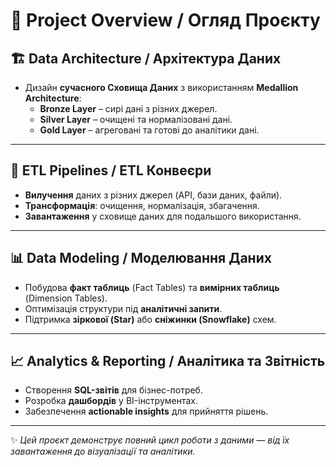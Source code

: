 # 📖 Project Overview / Огляд Проєкту

## 🏗️ Data Architecture / Архітектура Даних
- Дизайн **сучасного Сховища Даних** з використанням **Medallion Architecture**:
  - **Bronze Layer** – сирі дані з різних джерел.
  - **Silver Layer** – очищені та нормалізовані дані.
  - **Gold Layer** – агреговані та готові до аналітики дані.

---

## 🔄 ETL Pipelines / ETL Конвеєри
- **Вилучення** даних з різних джерел (API, бази даних, файли).
- **Трансформація**: очищення, нормалізація, збагачення.
- **Завантаження** у сховище даних для подальшого використання.

---

## 📊 Data Modeling / Моделювання Даних
- Побудова **факт таблиць** (Fact Tables) та **вимірних таблиць** (Dimension Tables).
- Оптимізація структури під **аналітичні запити**.
- Підтримка **зіркової (Star)** або **сніжинки (Snowflake)** схем.

---

## 📈 Analytics & Reporting / Аналітика та Звітність
- Створення **SQL-звітів** для бізнес-потреб.
- Розробка **дашбордів** у BI-інструментах.
- Забезпечення **actionable insights** для прийняття рішень.

---

✨ *Цей проєкт демонструє повний цикл роботи з даними — від їх завантаження до візуалізації та аналітики.*
